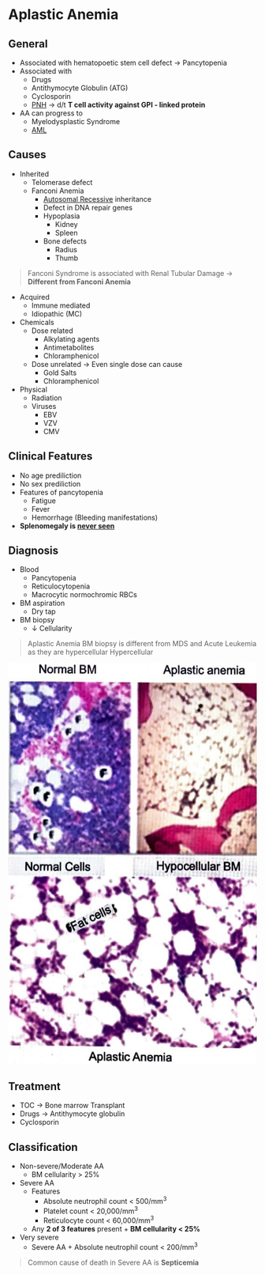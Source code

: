 # Aplastic Anemia
## General
- Associated with hematopoetic stem cell defect  $\rightarrow$ Pancytopenia
- Associated with
	- Drugs
	- Antithymocyte Globulin (ATG)
	- Cyclosporin
	- [PNH](Pathology/Hematology/RBC/PNH.md)  $\rightarrow$ d/t **T cell activity against GPI - linked protein**
- AA can progress to
	- Myelodysplastic Syndrome
	- [AML](Pathology/Hematology/WBC/AML.md)
## Causes
- Inherited
	- Telomerase defect
	- Fanconi Anemia
		- [Autosomal Recessive](Pathology/Genetics/SingleGeneDisorders.md#Autosomal%20Recessive%20Disorders) inheritance
		- Defect in DNA repair genes
		- Hypoplasia
			- Kidney
			- Spleen
		- Bone defects
			- Radius
			- Thumb
> Fanconi Syndrome is associated with Renal Tubular Damage  $\rightarrow$ **Different from Fanconi Anemia**
- Acquired
	- Immune mediated
	- Idiopathic (MC)
- Chemicals
	- Dose related
		- Alkylating agents
		- Antimetabolites
		- Chloramphenicol
	- Dose unrelated  $\rightarrow$ Even single dose can cause
		- Gold Salts
		- Chloramphenicol
- Physical
	- Radiation
	- Viruses
		- EBV
		- VZV
		- CMV

## Clinical Features
- No age prediliction
- No sex prediliction
- Features of pancytopenia
	- Fatigue
	- Fever
	- Hemorrhage (Bleeding manifestations)
- <b>Splenomegaly is <u>never seen</u></b>

## Diagnosis
- Blood
	- Pancytopenia
	- Reticulocytopenia
	- Macrocytic normochromic RBCs
- BM aspiration
	- Dry tap
- BM biopsy
	- $\downarrow$ Cellularity
> Aplastic Anemia BM biopsy is different from MDS and Acute Leukemia as they are hypercellular Hypercellular

![AplasticAnemiaBM](Pathology/Images/AplasticAnemiaBM.jpg)

## Treatment
- TOC  $\rightarrow$ Bone marrow Transplant
- Drugs  $\rightarrow$ Antithymocyte globulin
- Cyclosporin

## Classification
- Non-severe/Moderate AA
	- BM cellularity > 25%
- Severe AA
	- Features
		- Absolute neutrophil count < 500/mm<sup>3</sup> 
		- Platelet count < 20,000/mm<sup>3</sup> 
		- Reticulocyte count < 60,000/mm<sup>3</sup> 
	- Any **2 of 3 features** present + **BM cellularity < 25%**
- Very severe
	- Severe AA + Absolute neutrophil count < 200/mm<sup>3</sup> 
> Common cause of death in Severe AA is **Septicemia**